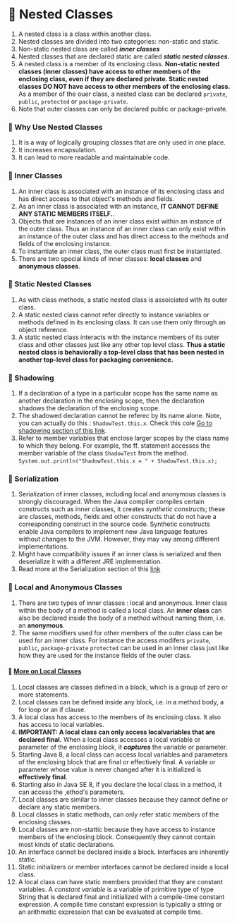 # 📌 Nested Classes
1. A nested class is a class within another class.
2. Nested classes are divided into two categories: non-static and static.
3. Non-static nested class are called **_inner classes_**
4. Nested classes that are declared static are called **_static nested classes_**.
5. A nested class is a member of its enclosing class. **Non-static nested classes (inner classes) have access to other members of the enclosing class, even if they are declared private. Static nested classes DO NOT have access to other members of the enclosing class.** As a member of the ouer class, a nested class can be declared `private`, `public`, `protected` or `package-private`.
6. Note that outer classes can only be declared public or package-private.

### 📌 Why Use Nested Classes
1. It is a way of logically grouping classes that are only used in one place.
2. It increases encapsulation.
3. It can lead to more readable and maintainable code. 

### 📌 Inner Classes
1. An inner class is associated with an instance of its enclosing class and has direct access to that object's methods and fields. 
2. As an inner class is associated with an instance, **IT CANNOT DEFINE ANY STATIC MEMBERS ITSELF.**. 
3. Objects that are instances of an inner class exist within an instance of the outer class. Thus an instance of an inner class can only exist within an instance of the outer class and has direct access to the methods and fields of the enclosing instance.
4. To instantiate an inner class, the outer class must first be instantiated. 
5. There are two special kinds of inner classes: **local classes** and **anonymous classes**.

### 📌 Static Nested Classes
1. As with class methods, a static nested class is assoiciated with its outer class. 
2. A static nested class cannot refer directly to instance variables or methods defined in its enclosing class. It can use them only through an object reference.
3. A static nested class interacts with the instance members of its outer class and other classes just like any other top level class. **Thus a static nested class is behaviorally a top-level class that has been nested in another top-level class for packaging convenience.**

### 📌 Shadowing
1. If a declaration of a type in a particular scope has the same name as another declaration in the enclosing scope, then the declaration shadows the declaration of the enclosing scope.
2. The shadowed declaration cannot be referec by its name alone. Note, you can actually do this : `ShadowTest.this.x`. Check this cole [Go to shadowing section of this link](https://docs.oracle.com/javase/tutorial/java/javaOO/nested.html).
3. Refer to member variables that enclose larger scopes by the class name to which they belong. For example, the ff. statement accesses the member variable of the class `ShadowTest` from the method.
`System.out.println("ShadowTest.this.x = " + ShadowTest.this.x);`

### 📌 Serialization
1. Serialization of inner classes, including local and anonymous classes is strongly discouraged. When the Java compiler compiles certain constructs such as inner classes, it creates _synthetic constructs_; these are classes, methods, fields and other constructs that do not have a corresponding construct in the source code. Synthetic constructs enable Java compilers to implement new Java language features without changes to the JVM. However, they may vay among different implementations.
2. Might have compatibility issues if an inner class is serialized and then deserialize it with a different JRE implementation.
3. Read more at the Serialization section of this [link](https://docs.oracle.com/javase/tutorial/java/javaOO/nested.html)

### 📌 Local and Anonymous Classes
1. There are two types of inner classes : local and anonymous. Inner class within the body of a method is called a local class. An **inner class** can also be declared inside the body of a method without naming them, i.e. an **anonymous**.
2. The same modifiers used for other members of the outer class can be used for an inner class. For instance the access modifers `private`, `public`, `package-private` `protected` can be used in an inner class just like how they are used for the instance fields of the outer class.

#### 📌 [More on Local Classes](https://docs.oracle.com/javase/tutorial/java/javaOO/localclasses.html)
1. Local classes are classes defined in a block, which is a group of zero or more statements. 
2. Local classes can be defined inside any block, i.e. in a method body, a for loop or an if clause.
3. A local class has access to the members of its enclosing class. It also has access to local variables.
4. **IMPORTANT: A local class can only access localvariables that are declared final.** When a local class accesses a local variable or parameter of the enclosing block, it **_captures_** the variable or parameter.
5. Starting Java 8, a local class can access local variables and parameters of the enclosing block that are final or effectively final. A variable or parameter whose value is never changed after it is initialized is **effectively final**.
6. Starting also in Java SE 8, if you declare the local class in a method, it can access the ,ethod's parameters.
7. Local classes are similar to inner classes because they cannot define or declare any static members.
8. Local classes in static methods, can only refer static members of the enclosing classes.
9. Local classes are non-stattic because they have access to instance members of the enclosing block. Consequently they cannot contain most kinds of static declarations.
10. An interface cannot be declared inside a block. Interfaces are inherently static.
11. Static initializers or member interfaces cannot be declared inside a local class. 
12. A local class can have static members provided that they are constant variables. A _constant variable_ is a variable of primitive type of type String that is declared final and initialized with a compile-time constant expression. A compile time constant expression is typically a string or an arithmetic expression that can be evaluated at compile time.
